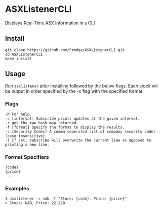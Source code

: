 # ASXListenerCLI
Displays Real-Time ASX information in a CLI

## Install
```
git clone https://github.com/Prodge/ASXListenerCLI.git
cd ASXListenerCLI
make install
```

## Usage
Run `asxlistener` after installing followed by the below flags.
Each stock will be output in order specified by the -c flag with the specified format.

### Flags
```
-h For help.
-s [interval] Subscribe prints updates at the given interval.
-r get the raw hash map returned.
-f [format] Specify the format to display the results.
-c [Security Codes] A comma seperated list of company security codes (case insensitive).
-l If set, subscribe will overwrite the current line as opposed to printing a new line.
```

### Format Specifiers
```
{code}
{price}
...

```

### Examples
```
$ asxlistener -c nab -f "Stock: {code}, Price: {price}"
> Stock: NAB, Price: 22.220
```
